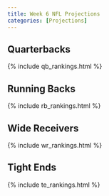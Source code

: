 ```yaml
---
title: Week 6 NFL Projections
categories: [Projections]
---
```


## Quarterbacks

{% include qb_rankings.html %}

## Running Backs

{% include rb_rankings.html %}

## Wide Receivers

{% include wr_rankings.html %}

## Tight Ends

{% include te_rankings.html %}